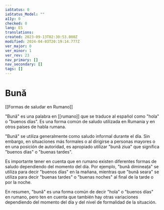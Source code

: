 ```yaml
---
iaStatus: 0
iaStatus_Model: ""
a11y: 0
checked: 0
lang: ES
translations: 
created: 2023-09-13T02:30:53.000Z
modified: 2024-04-03T20:19:14.777Z
ver_major: 0
ver_minor: 1
ver_rev: 23
nav_primary: []
nav_secondary: []
tags: []
---
```

# Bună

[[Formas de saludar en Rumano]]

"Bună" es una palabra en [[rumano]] que se traduce al español como "hola" o "buenos días". Es una forma común de saludo utilizada en Rumania y en otros países de habla rumana.

"Bună" se utiliza generalmente como saludo informal durante el día. Sin embargo, en situaciones más formales o al dirigirse a personas mayores o en una posición de autoridad, es apropiado utilizar "bună ziua" que significa "buenos días" o "buenas tardes".

Es importante tener en cuenta que en rumano existen diferentes formas de saludo dependiendo del momento del día. Por ejemplo, "bună dimineața" se utiliza para decir "buenos días" en la mañana, mientras que "bună seara" se utiliza para decir "buenas tardes" o "buenas noches" al final de la tarde o por la noche.

En resumen, "bună" es una forma común de decir "hola" o "buenos días" en rumano, pero ten en cuenta que también hay otras variaciones dependiendo del momento del día y del nivel de formalidad de la situación.